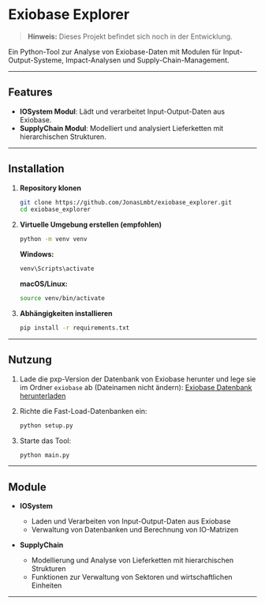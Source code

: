 # Exiobase Explorer

> **Hinweis:** Dieses Projekt befindet sich noch in der Entwicklung.

Ein Python-Tool zur Analyse von Exiobase-Daten mit Modulen für Input-Output-Systeme, Impact-Analysen und Supply-Chain-Management.

---

## Features

- **IOSystem Modul**: Lädt und verarbeitet Input-Output-Daten aus Exiobase.
- **SupplyChain Modul**: Modelliert und analysiert Lieferketten mit hierarchischen Strukturen.

---

## Installation

1. **Repository klonen**
   ```bash
   git clone https://github.com/JonasLmbt/exiobase_explorer.git
   cd exiobase_explorer
   ```

2. **Virtuelle Umgebung erstellen (empfohlen)**
   ```bash
   python -m venv venv
   ```

   **Windows:**
   ```bash
   venv\Scripts\activate
   ```

   **macOS/Linux:**
   ```bash
   source venv/bin/activate
   ```

3. **Abhängigkeiten installieren**
   ```bash
   pip install -r requirements.txt
   ```

---

## Nutzung

1. Lade die pxp-Version der Datenbank von Exiobase herunter und lege sie im Ordner `exiobase` ab (Dateinamen nicht ändern): [Exiobase Datenbank herunterladen](https://zenodo.org/records/14869924)

2. Richte die Fast-Load-Datenbanken ein:
   ```bash
   python setup.py
   ```

3. Starte das Tool:
   ```bash
   python main.py
   ```

---

## Module

- **IOSystem**
  - Laden und Verarbeiten von Input-Output-Daten aus Exiobase
  - Verwaltung von Datenbanken und Berechnung von IO-Matrizen

- **SupplyChain**
  - Modellierung und Analyse von Lieferketten mit hierarchischen Strukturen
  - Funktionen zur Verwaltung von Sektoren und wirtschaftlichen Einheiten

---
